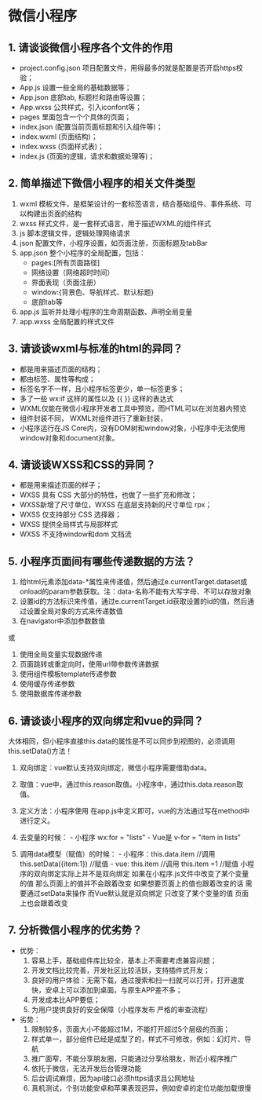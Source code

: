 # 微信小程序

## 1. 请谈谈微信小程序各个文件的作用

-   project.config.json 项目配置文件，用得最多的就是配置是否开启https校验；
-   App.js 设置一些全局的基础数据等；
-   App.json 底部tab, 标题栏和路由等设置；
-   App.wxss 公共样式，引入iconfont等；
-   pages 里面包含一个个具体的页面；
-   index.json (配置当前页面标题和引入组件等)；
-   index.wxml (页面结构)；
-   index.wxss (页面样式表)；
-   index.js (页面的逻辑，请求和数据处理等)；

## 2. 简单描述下微信小程序的相关文件类型

1.  wxml 模板文件，是框架设计的一套标签语言，结合基础组件、事件系统、可以构建出页面的结构
2.  wxss 样式文件，是一套样式语言，用于描述WXML的组件样式
3.  js 脚本逻辑文件，逻辑处理网络请求
4.  json 配置文件，小程序设置，如页面注册，页面标题及tabBar
5.  app.json 整个小程序的全局配置，包括：
    -   pages:[所有页面路径]
    -   网络设置（网络超时时间）
    -   界面表现（页面注册）
    -   window:{背景色、导航样式、默认标题}
    -   底部tab等
6.  app.js 监听并处理小程序的生命周期函数、声明全局变量
7.  app.wxss 全局配置的样式文件

## 3. 请谈谈wxml与标准的html的异同？

-   都是用来描述页面的结构；
-   都由标签、属性等构成；
-   标签名字不一样，且小程序标签更少，单一标签更多；
-   多了一些 wx:if 这样的属性以及 {{ }} 这样的表达式
-   WXML仅能在微信小程序开发者工具中预览，而HTML可以在浏览器内预览
-   组件封装不同， WXML对组件进行了重新封装，
-   小程序运行在JS Core内，没有DOM树和window对象，小程序中无法使用window对象和document对象。

## 4. 请谈谈WXSS和CSS的异同？

-   都是用来描述页面的样子；
-   WXSS 具有 CSS 大部分的特性，也做了一些扩充和修改；
-   WXSS新增了尺寸单位，WXSS 在底层支持新的尺寸单位 rpx；
-   WXSS 仅支持部分 CSS 选择器；
-   WXSS 提供全局样式与局部样式
-   WXSS 不支持window和dom 文档流

## 5. 小程序页面间有哪些传递数据的方法？

1.  给html元素添加data-*属性来传递值，然后通过e.currentTarget.dataset或onload的param参数获取。注：data-名称不能有大写字母、不可以存放对象
2.  设置id的方法标识来传值，通过e.currentTarget.id获取设置的id的值，然后通过设置全局对象的方式来传递数值
3.  在navigator中添加参数数值

或

1.  使用全局变量实现数据传递
2.  页面跳转或重定向时，使用url带参数传递数据
3.  使用组件模板template传递参数
4.  使用缓存传递参数
5.  使用数据库传递参数

## 6. 请谈谈小程序的双向绑定和vue的异同？

大体相同，但小程序直接this.data的属性是不可以同步到视图的，必须调用this.setData()方法！

1.  双向绑定：vue默认支持双向绑定，微信小程序需要借助data。 
2.  取值：vue中，通过this.reason取值。小程序中，通过this.data.reason取值。 
3.  定义方法：小程序使用 在app.js中定义即可，vue的方法通过写在method中进行定义。



1.  去变量的时候：   - 小程序  wx:for = "lists"   - Vue是  v-for = "item in lists" 
2.  调用data模型（赋值）的时候：   - 小程序：this.data.item //调用  this.setData({item:1}) //赋值   - vue: this.item //调用  this.item =1 //赋值     小程序的双向绑定实际上并不是双向绑定 如果在小程序.js文件中改变了某个变量的值 那么页面上的值并不会跟着改变 如果想要页面上的值也跟着改变的话 需要通过setData来操作 而Vue默认就是双向绑定 只改变了某个变量的值 页面上也会跟着改变

## 7. 分析微信小程序的优劣势？

-   优势：
    1.  容易上手，基础组件库比较全，基本上不需要考虑兼容问题；
    2.  开发文档比较完善，开发社区比较活跃，支持插件式开发；
    3.  良好的用户体验：无需下载，通过搜索和扫一扫就可以打开，打开速度快，安卓上可以添加到桌面，与原生APP差不多；
    4.  开发成本比APP要低；
    5.  为用户提供良好的安全保障（小程序发布 严格的审查流程）
-   劣势：
    1.  限制较多，页面大小不能超过1M，不能打开超过5个层级的页面；
    2.  样式单一，部分组件已经是成型了的，样式不可修改，例如：幻灯片、导航
    3.  推广面窄，不能分享朋友圈，只能通过分享给朋友，附近小程序推广
    4.  依托于微信，无法开发后台管理功能
    5.  后台调试麻烦，因为api接口必须https请求且公网地址
    6.  真机测试，个别功能安卓和苹果表现迥异，例如安卓的定位功能加载很慢